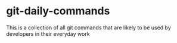 # git-daily-commands
This is a collection of all git commands that are likely to be used by developers in their everyday work
